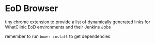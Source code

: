 
# EoD Browser

tiny chrome extension to provide a list of dynamically generated links for WhatClinic EoD environments and their Jenkins Jobs

remember to run `bower install` to get dependencies